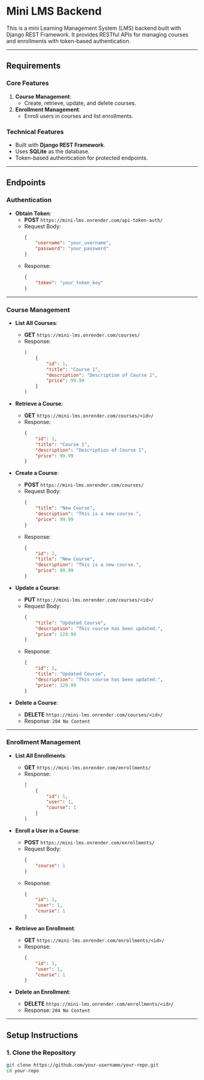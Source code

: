 # Mini LMS Backend

This is a mini Learning Management System (LMS) backend built with Django REST Framework. It provides RESTful APIs for managing courses and enrollments with token-based authentication.

---

## **Requirements**

### **Core Features**
1. **Course Management**:
   - Create, retrieve, update, and delete courses.
2. **Enrollment Management**:
   - Enroll users in courses and list enrollments.

### **Technical Features**
- Built with **Django REST Framework**.
- Uses **SQLite** as the database.
- Token-based authentication for protected endpoints.

---

## **Endpoints**

### **Authentication**
- **Obtain Token**:
  - **POST** `https://mini-lms.onrender.com/api-token-auth/`
  - Request Body:
    ```json
    {
        "username": "your_username",
        "password": "your_password"
    }
    ```
  - Response:
    ```json
    {
        "token": "your_token_key"
    }
    ```

---

### **Course Management**
- **List All Courses**:
  - **GET** `https://mini-lms.onrender.com/courses/`
  - Response:
    ```json
    [
        {
            "id": 1,
            "title": "Course 1",
            "description": "Description of Course 1",
            "price": 99.99
        }
    ]
    ```

- **Retrieve a Course**:
  - **GET** `https://mini-lms.onrender.com/courses/<id>/`
  - Response:
    ```json
    {
        "id": 1,
        "title": "Course 1",
        "description": "Description of Course 1",
        "price": 99.99
    }
    ```

- **Create a Course**:
  - **POST** `https://mini-lms.onrender.com/courses/`
  - Request Body:
    ```json
    {
        "title": "New Course",
        "description": "This is a new course.",
        "price": 99.99
    }
    ```
  - Response:
    ```json
    {
        "id": 2,
        "title": "New Course",
        "description": "This is a new course.",
        "price": 99.99
    }
    ```

- **Update a Course**:
  - **PUT** `https://mini-lms.onrender.com/courses/<id>/`
  - Request Body:
    ```json
    {
        "title": "Updated Course",
        "description": "This course has been updated.",
        "price": 129.99
    }
    ```
  - Response:
    ```json
    {
        "id": 1,
        "title": "Updated Course",
        "description": "This course has been updated.",
        "price": 129.99
    }
    ```

- **Delete a Course**:
  - **DELETE** `https://mini-lms.onrender.com/courses/<id>/`
  - Response: `204 No Content`

---

### **Enrollment Management**
- **List All Enrollments**:
  - **GET** `https://mini-lms.onrender.com/enrollments/`
  - Response:
    ```json
    [
        {
            "id": 1,
            "user": 1,
            "course": 1
        }
    ]
    ```

- **Enroll a User in a Course**:
  - **POST** `https://mini-lms.onrender.com/enrollments/`
  - Request Body:
    ```json
    {
        "course": 1
    }
    ```
  - Response:
    ```json
    {
        "id": 1,
        "user": 1,
        "course": 1
    }
    ```

- **Retrieve an Enrollment**:
  - **GET** `https://mini-lms.onrender.com/enrollments/<id>/`
  - Response:
    ```json
    {
        "id": 1,
        "user": 1,
        "course": 1
    }
    ```

- **Delete an Enrollment**:
  - **DELETE** `https://mini-lms.onrender.com/enrollments/<id>/`
  - Response: `204 No Content`

---

## **Setup Instructions**

### **1. Clone the Repository**
```bash
git clone https://github.com/your-username/your-repo.git
cd your-repo
